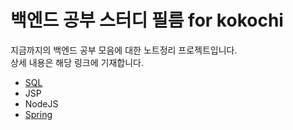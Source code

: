 <h1> 백엔드 공부 스터디 필름 for kokochi </h1>

<p>
    지금까지의 백엔드 공부 모음에 대한 노트정리 프로젝트입니다. <br>
    상세 내용은 해당 링크에 기재합니다.
</p>

<ul>
    <li> <a href="https://github.com/kokochi66/StudyFilm_BackEnd_kokochi/blob/main/1_SQL/README.md">SQL</a></li>
    <li> <a>JSP</a> </li>
    <li> <a>NodeJS</a> </li>
    <li> <a href="https://github.com/kokochi66/StudyFilm_BackEnd_kokochi/blob/main/5_Spring4/README.md">Spring</a> </li>
</ul>
